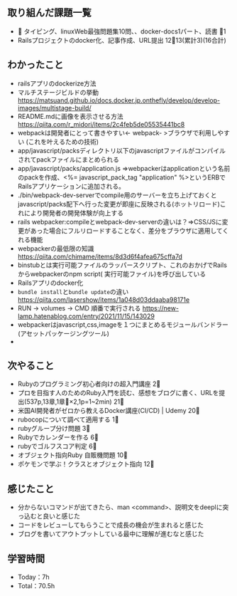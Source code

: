 ## 取り組んだ課題一覧

- :construction: タイピング、linuxWeb最強問題集10問、、docker-docs1パート、読書 :tomato:1
- Railsプロジェクトのdocker化、記事作成、URL提出 12:tomato:13(累計3)(16合計)

## わかったこと

- railsアプリのdockerize方法
- マルチステージビルドの挙動 <https://matsuand.github.io/docs.docker.jp.onthefly/develop/develop-images/multistage-build/>
- README.mdに画像を表示させる方法 <https://qiita.com/r_midori/items/2c4feb5de05535441bc8>
- webpackは開発者にとって書きやすい<- webpack- >ブラウザで利用しやすい (これを叶えるための技術)
- app/javascript/packsディレクトリ以下のjavascriptファイルがコンパイルされてpackファイルにまとめられる
- app/javascript/packs/application.js =>webpackerはapplicationという名前のpackを作成、<%= javascript_pack_tag "application" %>というERBでRailsアプリケーションに追加される。
- ./bin/webpack-dev-serverでcompile用のサーバーを立ち上げておくとjavascript/packs配下へ行った変更が即座に反映される(ホットリロード)これにより開発者の開発体験が向上する
- rails webpacker:compileとwebpack-dev-serverの違いは？=>CSS/JSに変更があった場合にフルリロードすることなく、差分をブラウザに適用してくれる機能
- webpackerの最低限の知識 <https://qiita.com/chimame/items/8d3d6f4afea675cffa7d>
- binstubとは実行可能ファイルのラッパースクリプト、これのおかげでRailsからwebpackerのnpm script( 実行可能ファイル)を呼び出している
- Railsアプリのdocker化
- `bundle install`と`bundle update`の違い <https://qiita.com/lasershow/items/1a048d03ddaaba98171e>
- RUN -> volumes -> CMD 順番で実行される <https://new-lamp.hatenablog.com/entry/2021/11/15/143029>
- webpackerはjavascript,css,imageを１つにまとめるモジュールバンドラー(アセットパッケージングツール)
-



## 次やること

- Rubyのプログラミング初心者向けの超入門講座 2:tomato:
- プロを目指す人のためのRuby入門を読む、感想をブログに書く、URLを提出(537p,13章,1章:tomato:×2,1p=1~2min) 21:tomato:
- 米国AI開発者がゼロから教えるDocker講座(CI/CD) | Udemy 20:tomato:
- rubocopについて調べて適用する 1:tomato:
- rubyグループ分け問題 3:tomato:
- Rubyでカレンダーを作る 6:tomato:
- rubyでゴルフスコア判定 6:tomato:
- オブジェクト指向Ruby 自販機問題 10:tomato:
- ポケモンで学ぶ！クラスとオブジェクト指向 12:tomato:

## 感じたこと

- 分からないコマンドが出てきたら、man \<command>、説明文をdeeplに突っ込むと良いと感じた
- コードをレビューしてもらうことで成長の機会が生まれると感じた
- ブログを書いてアウトプットしている最中に理解が進むなと感じた

## 学習時間

- Today：7h
- Total：70.5h
